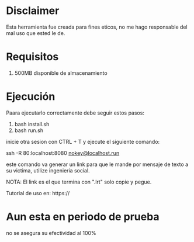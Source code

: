 # Disclaimer
Esta herramienta fue creada para fines eticos,
no me hago responsable del mal uso que ested le de.

# Requisitos
1. 500MB disponible de almacenamiento

# Ejecución 
Paara ejecutarlo correctamente debe seguir estos pasos:
1. bash install.sh
2. bash run.sh

inicie otra sesion con CTRL + T y ejecute el siguiente comando:

ssh -R 80:localhost:8080 nokey@localhost.run

este comando va generar un link para que le mande por mensaje de texto
a su victima, utilize ingenieria social.


NOTA: El link es el que termina con ".lrt" solo copie y pegue.


Tutorial de uso en: https://
# Aun esta en periodo de prueba
no se asegura su efectividad al 100%
